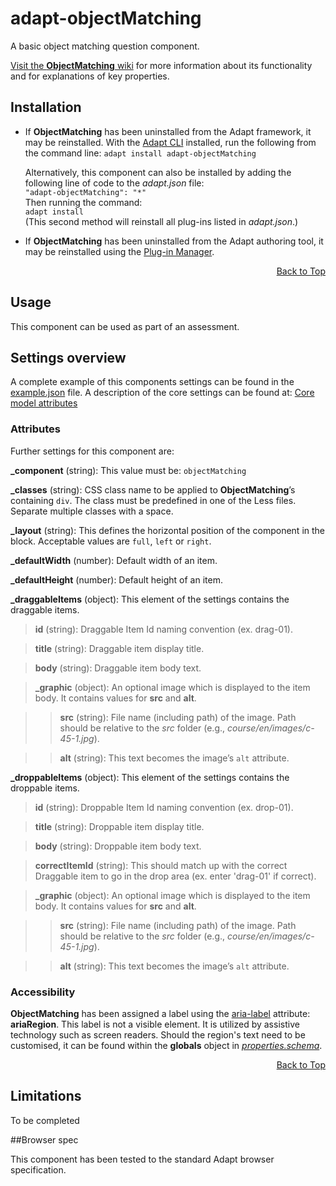# adapt-objectMatching
A basic object matching question component.

[Visit the **ObjectMatching** wiki](https://github.com/BATraining/adapt-objectMatching/wiki) for more information about its functionality and for explanations of key properties.

## Installation

* If **ObjectMatching** has been uninstalled from the Adapt framework, it may be reinstalled.
With the [Adapt CLI](https://github.com/adaptlearning/adapt-cli) installed, run the following from the command line:
    `adapt install adapt-objectMatching`

    Alternatively, this component can also be installed by adding the following line of code to the *adapt.json* file:  
        `"adapt-objectMatching": "*"`  
    Then running the command:  
        `adapt install`  
    (This second method will reinstall all plug-ins listed in *adapt.json*.)  

* If **ObjectMatching** has been uninstalled from the Adapt authoring tool, it may be reinstalled using the [Plug-in Manager](https://github.com/adaptlearning/adapt_authoring/wiki/Plugin-Manager).  
<div float align=right><a href="#top">Back to Top</a></div>

## Usage

This component can be used as part of an assessment.

## Settings overview

A complete example of this components settings can be found in the [example.json](https://github.com/BATraining/adapt-objectMatching/blob/master/example.json) file. A description of the core settings can be found at: [Core model attributes](https://github.com/adaptlearning/adapt_framework/wiki/Core-model-attributes)

### Attributes

Further settings for this component are:

**_component** (string): This value must be: `objectMatching`

**_classes** (string): CSS class name to be applied to **ObjectMatching**’s containing `div`. The class must be predefined in one of the Less files. Separate multiple classes with a space.

**_layout** (string): This defines the horizontal position of the component in the block. Acceptable values are `full`, `left` or `right`.

**_defaultWidth** (number): Default width of an item.

**_defaultHeight** (number): Default height of an item.

**_draggableItems** (object): This element of the settings contains the draggable items.

>**id** (string): Draggable Item Id naming convention (ex. drag-01).

>**title** (string): Draggable item display title.

>**body** (string): Draggable item body text.

>**_graphic** (object): An optional image which is displayed to the item body. It contains values for **src** and **alt**.

>>**src** (string): File name (including path) of the image. Path should be relative to the *src* folder (e.g., *course/en/images/c-45-1.jpg*).

>>**alt** (string): This text becomes the image’s `alt` attribute.

**_droppableItems** (object): This element of the settings contains the droppable items.

>**id** (string): Droppable Item Id naming convention (ex. drop-01).

>**title** (string): Droppable item display title.

>**body** (string): Droppable item body text.

>**correctItemId** (string): This should match up with the correct Draggable item to go in the drop area (ex. enter 'drag-01' if correct).

>**_graphic** (object): An optional image which is displayed to the item body. It contains values for **src** and **alt**.

>>**src** (string): File name (including path) of the image. Path should be relative to the *src* folder (e.g., *course/en/images/c-45-1.jpg*).

>>**alt** (string): This text becomes the image’s `alt` attribute. 

### Accessibility
**ObjectMatching** has been assigned a label using the [aria-label](https://github.com/adaptlearning/adapt_framework/wiki/Aria-Labels) attribute: **ariaRegion**. This label is not a visible element. It is utilized by assistive technology such as screen readers. Should the region's text need to be customised, it can be found within the **globals** object in [*properties.schema*](https://github.com/BATraining/adapt-objectMatching/blob/master/properties.schema).
<div float align=right><a href="#top">Back to Top</a></div>

## Limitations

To be completed

##Browser spec

This component has been tested to the standard Adapt browser specification.
